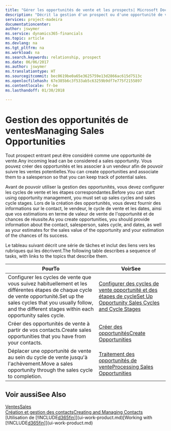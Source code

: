 ```yaml
---
title: "Gérer les opportunités de vente et les prospects| Microsoft Docs"
description: "Décrit la gestion d'un prospect ou d'une opportunité de ventes entrant dans Finance and Operations, Business edition, et l'association de l'opportunité à un vendeur pour effectuer le suivi des ventes potentielles."
services: project-madeira
documentationcenter: 
author: jswymer
ms.service: dynamics365-financials
ms.topic: article
ms.devlang: na
ms.tgt_pltfrm: na
ms.workload: na
ms.search.keywords: relationship, prospect
ms.date: 06/06/2017
ms.author: jswymer
ms.translationtype: HT
ms.sourcegitcommit: bec0619be0a65e3625759e13d2866ac615d7513c
ms.openlocfilehash: 67e385b6c3f533ab5c63259b9df7e775f2155897
ms.contentlocale: fr-be
ms.lasthandoff: 01/30/2018

---
```

# <a name="managing-sales-opportunities"></a><span data-ttu-id="97d89-103">Gestion des opportunités de ventes</span><span class="sxs-lookup"><span data-stu-id="97d89-103">Managing Sales Opportunities</span></span>
<span data-ttu-id="97d89-104">Tout prospect entrant peut être considéré comme une opportunité de vente.</span><span class="sxs-lookup"><span data-stu-id="97d89-104">Any incoming lead can be considered a sales opportunity.</span></span> <span data-ttu-id="97d89-105">Vous pouvez créer des opportunités et les associer à un vendeur afin de pouvoir suivre les ventes potentielles.</span><span class="sxs-lookup"><span data-stu-id="97d89-105">You can create opportunities and associate them to a salesperson so that you can keep track of potential sales.</span></span>

<span data-ttu-id="97d89-106">Avant de pouvoir utiliser la gestion des opportunités, vous devez configurer les cycles de vente et les étapes correspondantes.</span><span class="sxs-lookup"><span data-stu-id="97d89-106">Before you can start using opportunity management, you must set up sales cycles and sales cycle stages.</span></span> <span data-ttu-id="97d89-107">Lors de la création des opportunités, vous devez fournir des informations sur le contact, le vendeur, le cycle de vente et les dates, ainsi que vos estimations en terme de valeur de vente de l'opportunité et de chances de réussite.</span><span class="sxs-lookup"><span data-stu-id="97d89-107">As you create opportunities, you should provide information about the contact, salesperson, sales cycle, and dates, as well as your estimates for the sales value of the opportunity and your estimation of the chances of its success.</span></span>

<span data-ttu-id="97d89-108">Le tableau suivant décrit une série de tâches et inclut des liens vers les rubriques qui les décrivent.</span><span class="sxs-lookup"><span data-stu-id="97d89-108">The following table describes a sequence of tasks, with links to the topics that describe them.</span></span>

| <span data-ttu-id="97d89-109">Pour</span><span class="sxs-lookup"><span data-stu-id="97d89-109">To</span></span> | <span data-ttu-id="97d89-110">Voir</span><span class="sxs-lookup"><span data-stu-id="97d89-110">See</span></span> |
| --- | --- |
| <span data-ttu-id="97d89-111">Configurer les cycles de vente que vous suivez habituellement et les différentes étapes de chaque cycle de vente opportunité.</span><span class="sxs-lookup"><span data-stu-id="97d89-111">Set up the sales cycles that you usually follow, and the different stages within each opportunity sales cycle.</span></span> |[<span data-ttu-id="97d89-112">Configurer des cycles de vente opportunité et des étapes de cycle</span><span class="sxs-lookup"><span data-stu-id="97d89-112">Set Up Opportunity Sales Cycles and Cycle Stages</span></span>](marketing-how-setup-opportunity-sales-cycles-stages.md) |
| <span data-ttu-id="97d89-113">Créer des opportunités de vente à partir de vos contacts.</span><span class="sxs-lookup"><span data-stu-id="97d89-113">Create sales opportunities that you have from your contacts.</span></span> |[<span data-ttu-id="97d89-114">Créer des opportunités</span><span class="sxs-lookup"><span data-stu-id="97d89-114">Create Opportunities</span></span>](marketing-how-create-opportunities.md) |
| <span data-ttu-id="97d89-115">Déplacer une opportunité de vente au sein du cycle de vente jusqu'à l'achèvement.</span><span class="sxs-lookup"><span data-stu-id="97d89-115">Move a sales opportunity through the sales cycle to completion.</span></span> |[<span data-ttu-id="97d89-116">Traitement des opportunités de vente</span><span class="sxs-lookup"><span data-stu-id="97d89-116">Processing Sales Opportunities</span></span>](marketing-processing-sales-opportunities.md) |

## <a name="see-also"></a><span data-ttu-id="97d89-117">Voir aussi</span><span class="sxs-lookup"><span data-stu-id="97d89-117">See Also</span></span>
[<span data-ttu-id="97d89-118">Ventes</span><span class="sxs-lookup"><span data-stu-id="97d89-118">Sales</span></span>](sales-manage-sales.md)  
[<span data-ttu-id="97d89-119">Création et gestion des contacts</span><span class="sxs-lookup"><span data-stu-id="97d89-119">Creating and Managing Contacts</span></span>](marketing-contacts.md)  
<span data-ttu-id="97d89-120">[Utilisation de [!INCLUDE[d365fin](includes/d365fin_md.md)]](ui-work-product.md)</span><span class="sxs-lookup"><span data-stu-id="97d89-120">[Working with [!INCLUDE[d365fin](includes/d365fin_md.md)]](ui-work-product.md)</span></span>

